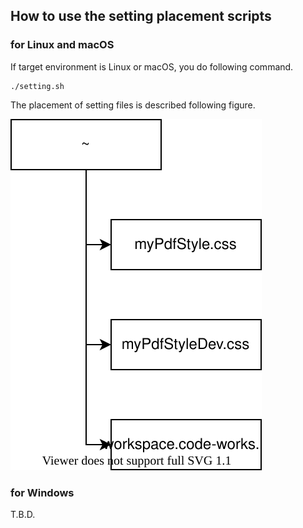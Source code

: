 ## How to use the setting placement scripts

### for Linux and macOS
If target environment is Linux or macOS, you do following command.
```
./setting.sh
```

The placement of setting files is described following figure.

![The placement of setting files](./placement.drawio.svg)


### for Windows
T.B.D.

